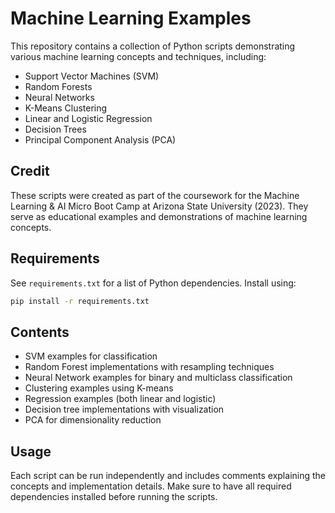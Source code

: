 # Machine Learning Examples

This repository contains a collection of Python scripts demonstrating various machine learning concepts and techniques, including:

- Support Vector Machines (SVM)
- Random Forests
- Neural Networks
- K-Means Clustering
- Linear and Logistic Regression
- Decision Trees
- Principal Component Analysis (PCA)

## Credit

These scripts were created as part of the coursework for the Machine Learning & AI Micro Boot Camp at Arizona State University (2023). They serve as educational examples and demonstrations of machine learning concepts.

## Requirements

See `requirements.txt` for a list of Python dependencies. Install using:

```bash
pip install -r requirements.txt
```

## Contents

- SVM examples for classification
- Random Forest implementations with resampling techniques
- Neural Network examples for binary and multiclass classification
- Clustering examples using K-means
- Regression examples (both linear and logistic)
- Decision tree implementations with visualization
- PCA for dimensionality reduction

## Usage

Each script can be run independently and includes comments explaining the concepts and implementation details. Make sure to have all required dependencies installed before running the scripts.
